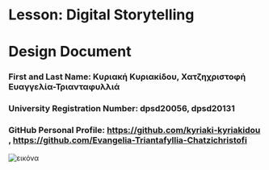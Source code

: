 # Lesson: Digital Storytelling
# Design Document


### First and Last Name: Κυριακή Κυριακίδου, Χατζηχριστοφή Ευαγγελία-Τριανταφυλλιά 
### University Registration Number:  dpsd20056, dpsd20131
### GitHub Personal Profile: https://github.com/kyriaki-kyriakidou , https://github.com/Evangelia-Triantafyllia-Chatzichristofi


![εικόνα](https://github.com/kyriaki-kyriakidou/Digital-Storytelling-Group-Assignment/assets/125687882/1bff3ade-dda2-4277-947f-07801601c1a3)
